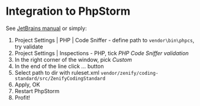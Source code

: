 # Integration to PhpStorm
 
See [JetBrains manual](http://confluence.jetbrains.com/display/PhpStorm/PHP+Code+Sniffer+in+PhpStorm#PHPCodeSnifferinPhpStorm-InstallingviaComposer) or simply:

1. Project Settings | PHP | Code Sniffer - define path to `vendor\bin\phpcs`, try validate
2. Project Settings | Inspections - PHP, tick *PHP Code Sniffer validation*
3. In the right corner of the window, pick *Custom*
4. In the end of the line click *...* button
5. Select path to dir with ruleset.xml `vendor/zenify/coding-standard/src/ZenifyCodingStandard`
6. Apply, OK
7. Restart PhpStorm
8. Profit!
